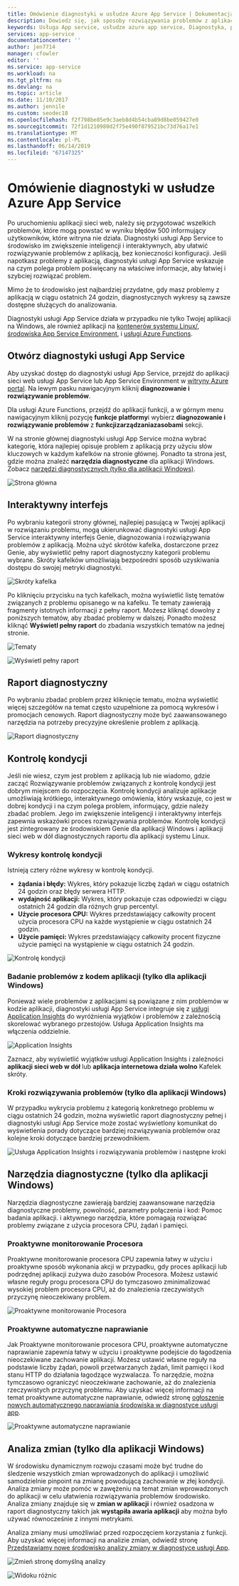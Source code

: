 ```yaml
---
title: Omówienie diagnostyki w usłudze Azure App Service | Dokumentacja firmy Microsoft
description: Dowiedz się, jak sposoby rozwiązywania problemów z aplikacją za pomocą diagnostyki usługi App Service.
keywords: Usługa App service, usłudze azure app service, Diagnostyka, pomocy technicznej, aplikacji sieci web, rozwiązywania problemów, samodzielne uzyskiwanie pomocy
services: app-service
documentationcenter: ''
author: jen7714
manager: cfowler
editor: ''
ms.service: app-service
ms.workload: na
ms.tgt_pltfrm: na
ms.devlang: na
ms.topic: article
ms.date: 11/10/2017
ms.author: jennile
ms.custom: seodec18
ms.openlocfilehash: f2f798be85e9c3aeb8d4b54cba89d8be059427e0
ms.sourcegitcommit: 72f1d1210980d2f75e490f879521bc73d76a17e1
ms.translationtype: MT
ms.contentlocale: pl-PL
ms.lasthandoff: 06/14/2019
ms.locfileid: "67147325"
---
```

# <a name="azure-app-service-diagnostics-overview"></a>Omówienie diagnostyki w usłudze Azure App Service

Po uruchomieniu aplikacji sieci web, należy się przygotować wszelkich problemów, które mogą powstać w wyniku błędów 500 informujący użytkowników, które witryna nie działa. Diagnostyki usługi App Service to środowisko im zwiększenie inteligencji i interaktywnych, aby ułatwić rozwiązywanie problemów z aplikacją, bez konieczności konfiguracji. Jeśli napotkasz problemy z aplikacją, diagnostyki usługi App Service wskazuje na czym polega problem poświęcany na właściwe informacje, aby łatwiej i szybciej rozwiązać problem.

Mimo że to środowisko jest najbardziej przydatne, gdy masz problemy z aplikacją w ciągu ostatnich 24 godzin, diagnostycznych wykresy są zawsze dostępne służących do analizowania.

Diagnostyki usługi App Service działa w przypadku nie tylko Twojej aplikacji na Windows, ale również aplikacji na [kontenerów systemu Linux/](https://docs.microsoft.com/azure/app-service/containers/app-service-linux-intro), [środowiska App Service Environment](https://docs.microsoft.com/azure/app-service/environment/intro), i [usługi Azure Functions](https://docs.microsoft.com/azure/azure-functions/functions-overview).

## <a name="open-app-service-diagnostics"></a>Otwórz diagnostyki usługi App Service

Aby uzyskać dostęp do diagnostyki usługi App Service, przejdź do aplikacji sieci web usługi App Service lub App Service Environment w [witryny Azure portal](https://portal.azure.com). Na lewym pasku nawigacyjnym kliknij **diagnozowanie i rozwiązywanie problemów**.

Dla usługi Azure Functions, przejdź do aplikacji funkcji, a w górnym menu nawigacyjnym kliknij pozycję **funkcje platformy**i wybierz **diagnozowanie i rozwiązywanie problemów** z **funkcjizarządzaniazasobami** sekcji.

W na stronie głównej diagnostyki usługi App Service można wybrać kategorię, która najlepiej opisuje problem z aplikacją przy użyciu słów kluczowych w każdym kafelków na stronie głównej. Ponadto ta strona jest, gdzie można znaleźć **narzędzia diagnostyczne** dla aplikacji Windows. Zobacz [narzędzi diagnostycznych (tylko dla aplikacji Windows)](#diagnostic-tools-only-for-windows-app).

![Strona główna](./media/app-service-diagnostics/app-service-diagnostics-homepage-1.png)

## <a name="interactive-interface"></a>Interaktywny interfejs

Po wybraniu kategorii strony głównej, najlepiej pasującą w Twojej aplikacji w rozwiązaniu problemu, mogą ukierunkować diagnostyki usługi App Service interaktywny interfejs Genie, diagnozowania i rozwiązywania problemów z aplikacją. Można użyć skrótów kafelka, dostarczone przez Genie, aby wyświetlić pełny raport diagnostyczny kategorii problemu wybrane. Skróty kafelków umożliwiają bezpośredni sposób uzyskiwania dostępu do swojej metryki diagnostyki.

![Skróty kafelka](./media/app-service-diagnostics/tile-shortcuts-2.png)

Po kliknięciu przycisku na tych kafelkach, można wyświetlić listę tematów związanych z problemu opisanego w na kafelku. Te tematy zawierają fragmenty istotnych informacji z pełny raport. Możesz kliknąć dowolny z poniższych tematów, aby zbadać problemy w dalszej. Ponadto możesz kliknąć **Wyświetl pełny raport** do zbadania wszystkich tematów na jednej stronie.

![Tematy](./media/app-service-diagnostics/application-logs-insights-3.png)

![Wyświetl pełny raport](./media/app-service-diagnostics/view-full-report-4.png)

## <a name="diagnostic-report"></a>Raport diagnostyczny

Po wybraniu zbadać problem przez kliknięcie tematu, można wyświetlić więcej szczegółów na temat często uzupełnione za pomocą wykresów i promocjach cenowych. Raport diagnostyczny może być zaawansowanego narzędzia na potrzeby precyzyjne określenie problem z aplikacją.

![Raport diagnostyczny](./media/app-service-diagnostics/full-diagnostic-report-5.png)

## <a name="health-checkup"></a>Kontrolę kondycji

Jeśli nie wiesz, czym jest problem z aplikacją lub nie wiadomo, gdzie zacząć Rozwiązywanie problemów związanych z kontrolę kondycji jest dobrym miejscem do rozpoczęcia. Kontrolę kondycji analizuje aplikacje umożliwiają krótkiego, interaktywnego omówienia, który wskazuje, co jest w dobrej kondycji i na czym polega problem, informujący, gdzie należy zbadać problem. Jego im zwiększenie inteligencji i interaktywny interfejs zapewnia wskazówki proces rozwiązywania problemów. Kontrolę kondycji jest zintegrowany ze środowiskiem Genie dla aplikacji Windows i aplikacji sieci web w dół diagnostycznych raportu dla aplikacji systemu Linux.

### <a name="health-checkup-graphs"></a>Wykresy kontrolę kondycji

Istnieją cztery różne wykresy w kontrolę kondycji.

- **żądania i błędy:** Wykres, który pokazuje liczbę żądań w ciągu ostatnich 24 godzin oraz błędy serwera HTTP.
- **wydajność aplikacji:** Wykres, który pokazuje czas odpowiedzi w ciągu ostatnich 24 godzin dla różnych grup percentyl.
- **Użycie procesora CPU:** Wykres przedstawiający całkowity procent użycia procesora CPU na każde wystąpienie w ciągu ostatnich 24 godzin.  
- **Użycie pamięci:** Wykres przedstawiający całkowity procent fizyczne użycie pamięci na wystąpienie w ciągu ostatnich 24 godzin.

![Kontrolę kondycji](./media/app-service-diagnostics/health-checkup-6.png)

### <a name="investigate-application-code-issues-only-for-windows-app"></a>Badanie problemów z kodem aplikacji (tylko dla aplikacji Windows)

Ponieważ wiele problemów z aplikacjami są powiązane z nim problemów w kodzie aplikacji, diagnostyki usługi App Service integruje się z [usługi Application Insights](https://docs.microsoft.com/azure/azure-monitor/app/app-insights-overview) do wyróżnienia wyjątków i problemów z zależnością skorelować wybranego przestojów. Usługa Application Insights ma włączenia oddzielnie.

![Application Insights](./media/app-service-diagnostics/application-insights-7.png)

Zaznacz, aby wyświetlić wyjątków usługi Application Insights i zależności **aplikacji sieci web w dół** lub **aplikacja internetowa działa wolno** Kafelek skróty.

### <a name="troubleshooting-steps-only-for-windows-app"></a>Kroki rozwiązywania problemów (tylko dla aplikacji Windows)

W przypadku wykrycia problemu z kategorią konkretnego problemu w ciągu ostatnich 24 godzin, można wyświetlić raport diagnostyczny pełnej i diagnostyki usługi App Service może zostać wyświetlony komunikat do wyświetlenia porady dotyczące bardziej rozwiązywania problemów oraz kolejne kroki dotyczące bardziej przewodnikiem.

![Usługa Application Insights i rozwiązywania problemów i następne kroki](./media/app-service-diagnostics/troubleshooting-and-next-steps-8.png)

## <a name="diagnostic-tools-only-for-windows-app"></a>Narzędzia diagnostyczne (tylko dla aplikacji Windows)

Narzędzia diagnostyczne zawierają bardziej zaawansowane narzędzia diagnostyczne problemy, powolność, parametry połączenia i kod: Pomoc badania aplikacji. i aktywnego narzędzia, które pomagają rozwiązać problemy związane z użycia procesora CPU, żądań i pamięci.

### <a name="proactive-cpu-monitoring"></a>Proaktywne monitorowanie Procesora

Proaktywne monitorowanie procesora CPU zapewnia łatwy w użyciu i proaktywne sposób wykonania akcji w przypadku, gdy proces aplikacji lub podrzędnej aplikacji zużywa dużo zasobów Procesora. Możesz ustawić własne reguły progu procesora CPU do tymczasowo zminimalizować wysokiej problem procesora CPU, aż do znalezienia rzeczywistych przyczynę nieoczekiwany problem.

![Proaktywne monitorowanie Procesora](./media/app-service-diagnostics/proactive-cpu-monitoring-9.png)

### <a name="proactive-auto-healing"></a>Proaktywne automatyczne naprawianie

Jak Proaktywne monitorowanie procesora CPU, proaktywne automatyczne naprawianie zapewnia łatwy w użyciu i proaktywne podejście do łagodzenia nieoczekiwane zachowanie aplikacji. Możesz ustawić własne reguły na podstawie liczby żądań, powoli przetwarzanych żądań, limit pamięci i kod stanu HTTP do działania łagodzące wyzwalacza. To narzędzie, można tymczasowo ograniczyć nieoczekiwane zachowanie, aż do znalezienia rzeczywistych przyczynę problemu. Aby uzyskać więcej informacji na temat proaktywne automatyczne naprawianie, odwiedź stronę [ogłoszenie nowych automatycznego naprawiania środowiska w diagnostyce usługi app](https://azure.github.io/AppService/2018/09/10/Announcing-the-New-Auto-Healing-Experience-in-App-Service-Diagnostics.html).

![Proaktywne automatyczne naprawianie](./media/app-service-diagnostics/proactive-auto-healing-10.png)

## <a name="change-analysis-only-for-windows-app"></a>Analiza zmian (tylko dla aplikacji Windows)

W środowisku dynamicznym rozwoju czasami może być trudne do śledzenie wszystkich zmian wprowadzonych do aplikacji i umożliwić samodzielnie pinpoint na zmianę powodującą zachowanie w złej kondycji. Analiza zmiany może pomóc w zawężeniu na temat zmian wprowadzonych do aplikacji w celu ułatwienia rozwiązywania problemów środowisko. Analiza zmiany znajduje się w **zmian w aplikacji** i również osadzona w raport diagnostyczny takich jak **wystąpiła awaria aplikacji** aby można było używać równocześnie z innymi metrykami.

Analiza zmiany musi umożliwiać przed rozpoczęciem korzystania z funkcji. Aby uzyskać więcej informacji na analizie zmian, odwiedź stronę [Przedstawiamy nowe środowisko analizy zmiany w diagnostyce usługi App](https://azure.github.io/AppService/2019/05/07/Announcing-the-new-change-analysis-experience-in-App-Service-Diagnostics-Analysis.html).

![Zmień stronę domyślną analizy](./media/app-service-diagnostics/change-analysis-default-page-11.png)

![Widoku różnic](./media/app-service-diagnostics/diff-view-12.png)